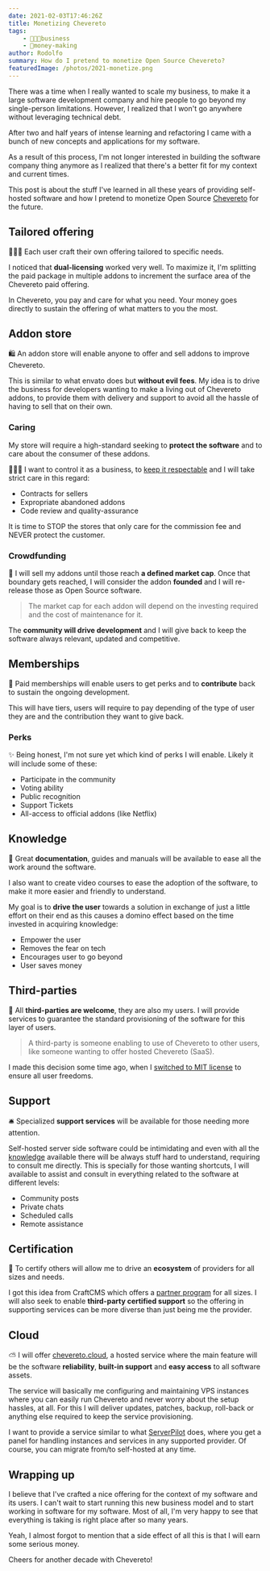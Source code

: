 ```yaml
---
date: 2021-02-03T17:46:26Z
title: Monetizing Chevereto
tags:
    - 👨🏾‍💼business
    - 🤑money-making
author: Rodolfo
summary: How do I pretend to monetize Open Source Chevereto?
featuredImage: /photos/2021-monetize.png
---
```


There was a time when I really wanted to scale my business, to make it a large software development company and hire people to go beyond my single-person limitations. However, I realized that I won't go anywhere without leveraging technical debt.

After two and half years of intense learning and refactoring I came with a bunch of new concepts and applications for my software.

As a result of this process, I'm not longer interested in building the software company thing anymore as I realized that there's a better fit for my context and current times.

This post is about the stuff I've learned in all these years of providing self-hosted software and how I pretend to monetize Open Source [Chevereto](https://chevereto.com) for the future.

## Tailored offering

👨🏾‍🏭 Each user craft their own offering tailored to specific needs.

I noticed that **dual-licensing** worked very well. To maximize it, I'm splitting the paid package in multiple addons to increment the surface area of the Chevereto paid offering.

In Chevereto, you pay and care for what you need. Your money goes directly to sustain the offering of what matters to you the most.

## Addon store

🛍 An addon store will enable anyone to offer and sell addons to improve Chevereto.

This is similar to what envato does but **without evil fees**. My idea is to drive the business for developers wanting to make a living out of Chevereto addons, to provide them with delivery and support to avoid all the hassle of having to sell that on their own.

### Caring

My store will require a high-standard seeking to **protect the software** and to care about the consumer of these addons.

👨🏾‍⚖ I want to control it as a business, to [keep it respectable](https://www.youtube.com/watch?t=197&v=2D_zITtVJGA) and I will take strict care in this regard:

- Contracts for sellers
- Expropriate abandoned addons
- Code review and quality-assurance

It is time to STOP the stores that only care for the commission fee and NEVER protect the customer.

### Crowdfunding

🤯 I will sell my addons until those reach **a defined market cap**. Once that boundary gets reached, I will consider the addon **founded** and I will re-release those as Open Source software.

> The market cap for each addon will depend on the investing required and the cost of maintenance for it.

The **community will drive development** and I will give back to keep the software always relevant, updated and competitive.

## Memberships

🎠 Paid memberships will enable users to get perks and to **contribute** back to sustain the ongoing development.

This will have tiers, users will require to pay depending of the type of user they are and the contribution they want to give back.

### Perks

✨ Being honest, I'm not sure yet which kind of perks I will enable. Likely it will include some of these:

- Participate in the community
- Voting ability
- Public recognition
- Support Tickets
- All-access to official addons (like Netflix)

## Knowledge

📖 Great **documentation**, guides and manuals will be available to ease all the work around the software.

I also want to create video courses to ease the adoption of the software, to make it more easier and friendly to understand.

My goal is to **drive the user** towards a solution in exchange of just a little effort on their end as this causes a domino effect based on the time invested in acquiring knowledge:

- Empower the user
- Removes the fear on tech
- Encourages user to go beyond
- User saves money

## Third-parties

🥳 All **third-parties are welcome**, they are also my users. I will provide services to guarantee the standard provisioning of the software for this layer of users.

> A third-party is someone enabling to use of Chevereto to other users, like someone wanting to offer hosted Chevereto (SaaS).

I made this decision some time ago, when I [switched to MIT license](https://github.com/Chevereto/Chevereto-Free/commit/bdb6dfe9f6a4709b1494c73d324fd04ccabe3595) to ensure all user freedoms.

## Support

🛎️ Specialized **support services** will be available for those needing more attention.

Self-hosted server side software could be intimidating and even with all the [knowledge](#knowledge) available there will be always stuff hard to understand, requiring to consult me directly. This is specially for those wanting shortcuts, I will available to assist and consult in everything related to the software at different levels:

- Community posts
- Private chats
- Scheduled calls
- Remote assistance

## Certification

🏅 To certify others will allow me to drive an **ecosystem** of providers for all sizes and needs.

I got this idea from CraftCMS which offers a [partner program](https://craftcms.com/partners) for all sizes. I will also seek to enable **third-party certified support** so the offering in supporting services can be more diverse than just being me the provider.

## Cloud

⛅ I will offer [chevereto.cloud](https://chevereto.cloud), a hosted service where the main feature will be the software **reliability**, **built-in support** and **easy access** to all software assets.

The service will basically me configuring and maintaining VPS instances where you can easily run Chevereto and never worry about the setup hassles, at all. For this I will deliver updates, patches, backup, roll-back or anything else required to keep the service provisioning.

I want to provide a service similar to what [ServerPilot](https://serverpilot.io/) does, where you get a panel for handling instances and services in any supported provider. Of course, you can migrate from/to self-hosted at any time.

## Wrapping up

I believe that I've crafted a nice offering for the context of my software and its users. I can't wait to start running this new business model and to start working in software for my software. Most of all, I'm very happy to see that everything is taking is right place after so many years.

Yeah, I almost forgot to mention that a side effect of all this is that I will earn some serious money.

Cheers for another decade with Chevereto!
